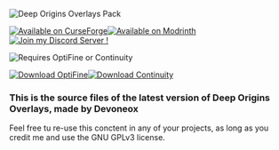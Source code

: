 ![Deep Origins Overlays Pack](https://cdn.modrinth.com/data/cached_images/d916973cd020d1374a795f68e3d4e6a7588c4c58.png)

[![Available on CurseForge](https://cdn.modrinth.com/data/cached_images/0115db48e5f0f3e08ee5064bb15fb5d28f19558a.png)][CurseForge][![Available on Modrinth](https://media.forgecdn.net/attachments/description/976485/description_6b3c5758-9a6d-4923-989d-aebc2a32921f.png)][Modrinth][![Join my Discord Server !](https://media.forgecdn.net/attachments/description/976485/description_b744b3ca-b7a0-4a9a-82f0-f5f60e84ea19.png)][Discord]

![Requires OptiFine or Continuity](https://cdn.modrinth.com/data/cached_images/c839058144529911f09e6c3260f4f1a2dd9a07e6.png)

[![Download OptiFine](https://cdn.modrinth.com/data/cached_images/c9f6e7755ccff6b26440c946421cce156f37b88d.png)][OptiFine][![Download Continuity](https://cdn.modrinth.com/data/cached_images/fa9465e27ce45ec5b88079cd4dad5c03019fa989.png)][continuity]

### This is the source files of the latest version of Deep Origins Overlays, made by Devoneox
Feel free tu re-use this conctent in any of your projects, as long as you credit me and use the GNU GPLv3 license.

[CurseForge]:https://legacy.curseforge.com/minecraft/texture-packs/deep-origins-overlays
[Modrinth]:https://modrinth.com/resourcepack/deep-origins-overlays
[OptiFine]:https://optifine.net/downloads
[continuity]:https://modrinth.com/mod/continuity
[Discord]:https://discord.gg/Rma6zdg9zS

